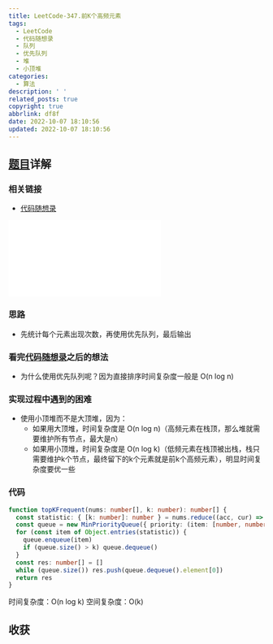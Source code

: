 ```yaml
---
title: LeetCode-347.前K个高频元素
tags:
  - LeetCode
  - 代码随想录
  - 队列
  - 优先队列
  - 堆
  - 小顶堆
categories:
  - 算法
description: ' '
related_posts: true
copyright: true
abbrlink: df8f
date: 2022-10-07 18:10:56
updated: 2022-10-07 18:10:56
---
```


## [题目](https://leetcode.cn/problems/top-k-frequent-elements/)详解

### 相关链接

- [代码随想录](https://programmercarl.com/0347.前K个高频元素.html)

<iframe class="iframe_video" src="//player.bilibili.com/player.html?aid=514643371&bvid=BV1Xg41167Lz&cid=808260290&page=1" scrolling="no" border="0" frameborder="no" framespacing="0" allowfullscreen="true"> </iframe>

### 思路

- 先统计每个元素出现次数，再使用优先队列，最后输出

### 看完[代码随想录](https://programmercarl.com/0347.前K个高频元素.html)之后的想法

- 为什么使用优先队列呢？因为直接排序时间复杂度一般是 O(n log n)

### 实现过程中遇到的困难

- 使用小顶堆而不是大顶堆，因为：
  - 如果用大顶堆，时间复杂度是 O(n log n)（高频元素在栈顶，那么堆就需要维护所有节点，最大是n）
  - 如果用小顶堆，时间复杂度是 O(n log k)（低频元素在栈顶被出栈，栈只需要维护k个节点，最终留下的k个元素就是前k个高频元素），明显时间复杂度要优一些

### 代码

```ts TypeScript
function topKFrequent(nums: number[], k: number): number[] {
  const statistic: { [k: number]: number } = nums.reduce((acc, cur) => (acc[cur] = (acc[cur] || 0) + 1, acc), {})
  const queue = new MinPriorityQueue({ priority: (item: [number, number]) => item[1] })
  for (const item of Object.entries(statistic)) {
    queue.enqueue(item)
    if (queue.size() > k) queue.dequeue()
  }
  const res: number[] = []
  while (queue.size()) res.push(queue.dequeue().element[0])
  return res
}
```

时间复杂度：O(n log k)
空间复杂度：O(k)

## 收获

